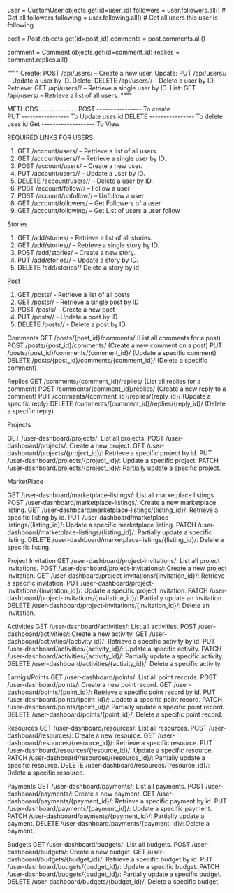 user = CustomUser.objects.get(id=user_id)
followers = user.followers.all()  # Get all followers
following = user.following.all()   # Get all users this user is following




post = Post.objects.get(id=post_id)
comments = post.comments.all()

comment = Comment.objects.get(id=comment_id)
replies = comment.replies.all()


""""
Create: POST /api/users/ – Create a new user.
Update: PUT /api/users/<id>/ – Update a user by ID.
Delete: DELETE /api/users/<id>/ – Delete a user by ID.
Retrieve: GET /api/users/<id>/ – Retrieve a single user by ID.
List: GET /api/users/ – Retrieve a list of all users.
""""


METHODS .....................
POST ---------------- To create   
PUT  ----------------- To Update uses id <id>
DELETE ---------------- To delete uses id <id>
Get ------------------- To View



REQUIRED LINKS FOR USERS
1. GET /account/users/ – Retrieve a list of all users.
2. GET /account/users/<id>/ – Retrieve a single user by ID.
3. POST /account/users/ – Create a new user.
4. PUT /account/users/<id>/ – Update a user by ID.
5. DELETE /account/users/<id>/ – Delete a user by ID.
6. POST /account/follow/<id>/ – Follow a user
7. POST /account/unfollow/<id>/ – Unfollow a user
6. GET /account/followers/ – Get Followers of  a user
7. GET /account/following/ – Get List of users a user follow


Stories 
1. GET /add/stories/ – Retrieve a list of all stories.  
2. GET /add/stories/<id>/ – Retrieve a single story by ID.
3. POST /add/stories/ – Create a new story.
4. PUT /add/stories/<id>/ – Update a story by ID.  
5. DELETE /add/stories/<id>/ Delete a story by id 


Post
1. GET /posts/ - Retrieve a list of all posts
2. GET /posts/<id>/ - Retrieve a single post by ID
3. POST /posts/ - Create a new post
4. PUT /posts/<id>/ - Update a post by ID
5. DELETE /posts/<id>/ - Delete a post by ID


Comments
GET /posts/{post_id}/comments/ (List all comments for a post)
POST /posts/{post_id}/comments/ (Create a new comment on a post)
PUT /posts/{post_id}/comments/{comment_id}/ (Update a specific comment)
DELETE /posts/{post_id}/comments/{comment_id}/ (Delete a specific comment)

Replies
GET /comments/{comment_id}/replies/ (List all replies for a comment)
POST /comments/{comment_id}/replies/ (Create a new reply to a comment)
PUT /comments/{comment_id}/replies/{reply_id}/ (Update a specific reply)
DELETE /comments/{comment_id}/replies/{reply_id}/ (Delete a specific reply)


Projects

GET /user-dashboard/projects/: List all projects.
POST /user-dashboard/projects/: Create a new project.
GET /user-dashboard/projects/{project_id}/: Retrieve a specific project by id.
PUT /user-dashboard/projects/{project_id}/: Update a specific project.
PATCH /user-dashboard/projects/{project_id}/: Partially update a specific project.

MarketPlace

GET /user-dashboard/marketplace-listings/: List all marketplace listings.
POST /user-dashboard/marketplace-listings/: Create a new marketplace listing.
GET /user-dashboard/marketplace-listings/{listing_id}/: Retrieve a specific listing by id.
PUT /user-dashboard/marketplace-listings/{listing_id}/: Update a specific marketplace listing.
PATCH /user-dashboard/marketplace-listings/{listing_id}/: Partially update a specific listing.
DELETE /user-dashboard/marketplace-listings/{listing_id}/: Delete a specific listing.

Project Invitation
GET /user-dashboard/project-invitations/: List all project invitations.
POST /user-dashboard/project-invitations/: Create a new project invitation.
GET /user-dashboard/project-invitations/{invitation_id}/: Retrieve a specific invitation.
PUT /user-dashboard/project-invitations/{invitation_id}/: Update a specific project invitation.
PATCH /user-dashboard/project-invitations/{invitation_id}/: Partially update an invitation.
DELETE /user-dashboard/project-invitations/{invitation_id}/: Delete an invitation.


Activities 
GET /user-dashboard/activities/: List all activities.
POST /user-dashboard/activities/: Create a new activity.
GET /user-dashboard/activities/{activity_id}/: Retrieve a specific activity by id.
PUT /user-dashboard/activities/{activity_id}/: Update a specific activity.
PATCH /user-dashboard/activities/{activity_id}/: Partially update a specific activity.
DELETE /user-dashboard/activities/{activity_id}/: Delete a specific activity.

Earnigs/Points
GET /user-dashboard/points/: List all point records.
POST /user-dashboard/points/: Create a new point record.
GET /user-dashboard/points/{point_id}/: Retrieve a specific point record by id.
PUT /user-dashboard/points/{point_id}/: Update a specific point record.
PATCH /user-dashboard/points/{point_id}/: Partially update a specific point record.
DELETE /user-dashboard/points/{point_id}/: Delete a specific point record.


Resources 
GET /user-dashboard/resources/: List all resources.
POST /user-dashboard/resources/: Create a new resource.
GET /user-dashboard/resources/{resource_id}/: Retrieve a specific resource.
PUT /user-dashboard/resources/{resource_id}/: Update a specific resource.
PATCH /user-dashboard/resources/{resource_id}/: Partially update a specific resource.
DELETE /user-dashboard/resources/{resource_id}/: Delete a specific resource.

Payments 
GET /user-dashboard/payments/: List all payments.
POST /user-dashboard/payments/: Create a new payment.
GET /user-dashboard/payments/{payment_id}/: Retrieve a specific payment by id.
PUT /user-dashboard/payments/{payment_id}/: Update a specific payment.
PATCH /user-dashboard/payments/{payment_id}/: Partially update a payment.
DELETE /user-dashboard/payments/{payment_id}/: Delete a payment.


Budgets
GET /user-dashboard/budgets/: List all budgets.
POST /user-dashboard/budgets/: Create a new budget.
GET /user-dashboard/budgets/{budget_id}/: Retrieve a specific budget by id.
PUT /user-dashboard/budgets/{budget_id}/: Update a specific budget.
PATCH /user-dashboard/budgets/{budget_id}/: Partially update a specific budget.
DELETE /user-dashboard/budgets/{budget_id}/: Delete a specific budget.